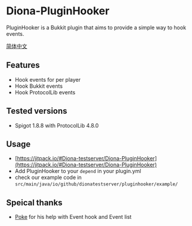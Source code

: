 # Diona-PluginHooker
PluginHooker is a Bukkit plugin that aims to provide a simple way to hook events.

[简体中文](README_zh_CN.md)
## Features
- Hook events for per player
- Hook Bukkit events
- Hook ProtocolLib events

## Tested versions
- Spigot 1.8.8 with ProtocolLib 4.8.0

## Usage
- [https://jitpack.io/#Diona-testserver/Diona-PluginHooker](https://jitpack.io/#Diona-testserver/Diona-PluginHooker)
- Add PluginHooker to your `depend`  in your plugin.yml
- check our example code in `src/main/java/io/github/dionatestserver/pluginhooker/example/`
## Speical thanks
- [Poke](https://github.com/Pokemonplatin) for his help with Event hook and Event list